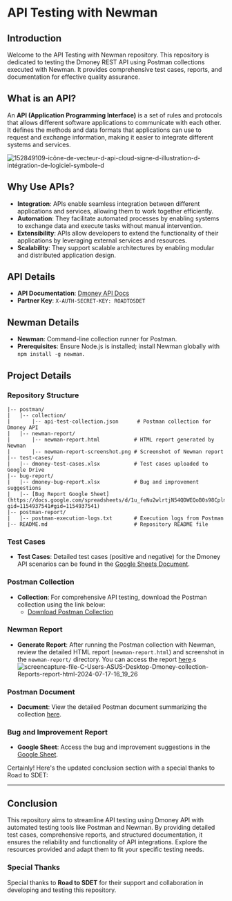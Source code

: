 # API Testing with Newman

## Introduction

Welcome to the API Testing with Newman repository. This repository is dedicated to testing the Dmoney REST API using Postman collections executed with Newman. It provides comprehensive test cases, reports, and documentation for effective quality assurance.

## What is an API?

An **API (Application Programming Interface)** is a set of rules and protocols that allows different software applications to communicate with each other. It defines the methods and data formats that applications can use to request and exchange information, making it easier to integrate different systems and services.

![152849109-icône-de-vecteur-d-api-cloud-signe-d-illustration-d-intégration-de-logiciel-symbole-d](https://github.com/SadiaAfrinMeghla/API_Testing/assets/60995246/25bb032c-82d3-4338-a8b1-4aa44394d27c)


## Why Use APIs?

- **Integration**: APIs enable seamless integration between different applications and services, allowing them to work together efficiently.
- **Automation**: They facilitate automated processes by enabling systems to exchange data and execute tasks without manual intervention.
- **Extensibility**: APIs allow developers to extend the functionality of their applications by leveraging external services and resources.
- **Scalability**: They support scalable architectures by enabling modular and distributed application design.


## API Details

- **API Documentation**: [Dmoney API Docs](https://dmoney.roadtocareer.net/api-docs/)
- **Partner Key**: `X-AUTH-SECRET-KEY: ROADTOSDET`

## Newman Details

- **Newman**: Command-line collection runner for Postman.
- **Prerequisites**: Ensure Node.js is installed; install Newman globally with `npm install -g newman`.

## Project Details

### Repository Structure

```
|-- postman/
|   |-- collection/
|       |-- api-test-collection.json      # Postman collection for Dmoney API
|   |-- newman-report/
|       |-- newman-report.html           # HTML report generated by Newman
|       |-- newman-report-screenshot.png # Screenshot of Newman report
|-- test-cases/
|   |-- dmoney-test-cases.xlsx           # Test cases uploaded to Google Drive
|-- bug-report/
|   |-- dmoney-bug-report.xlsx           # Bug and improvement suggestions
|   |-- [Bug Report Google Sheet](https://docs.google.com/spreadsheets/d/1u_feNu2wlrtjN54QDWEQoB0s98CplmUtwLOM4YEnUks/edit?gid=1154937541#gid=1154937541)
|-- postman-report/
|   |-- postman-execution-logs.txt       # Execution logs from Postman
|-- README.md                            # Repository README file
```

### Test Cases

- **Test Cases**: Detailed test cases (positive and negative) for the Dmoney API scenarios can be found in the [Google Sheets Document](https://docs.google.com/spreadsheets/d/1u_feNu2wlrtjN54QDWEQoB0s98CplmUtwLOM4YEnUks/edit?gid=0#gid=0).

### Postman Collection

- **Collection**: For comprehensive API testing, download the Postman collection using the link below:
  - [Download Postman Collection](https://drive.google.com/file/d/1cI8jaYZfDNI6ZBPY7U-cPcDZpfSqodvF/view?usp=drive_link)

### Newman Report

- **Generate Report**: After running the Postman collection with Newman, review the detailed HTML report (`newman-report.html`) and screenshot in the `newman-report/` directory. You can access the report [here](https://drive.google.com/file/d/1YS06I2pEtWWQkGq0TRWdQyZFNeiqbFf0/view?usp=drive_link).s
![screencapture-file-C-Users-ASUS-Desktop-Dmoney-collection-Reports-report-html-2024-07-17-16_19_26](https://github.com/user-attachments/assets/03b06a93-0f8c-4b33-b827-42458f30f94f)




### Postman Document

- **Document**: View the detailed Postman document summarizing the collection [here](https://drive.google.com/file/d/1cI8jaYZfDNI6ZBPY7U-cPcDZpfSqodvF/view?usp=drive_link).

### Bug and Improvement Report

- **Google Sheet**: Access the bug and improvement suggestions in the [Google Sheet](https://docs.google.com/spreadsheets/d/1u_feNu2wlrtjN54QDWEQoB0s98CplmUtwLOM4YEnUks/edit?gid=1154937541#gid=1154937541).

Certainly! Here's the updated conclusion section with a special thanks to Road to SDET:

---

## Conclusion

This repository aims to streamline API testing using Dmoney API with automated testing tools like Postman and Newman. By providing detailed test cases, comprehensive reports, and structured documentation, it ensures the reliability and functionality of API integrations. Explore the resources provided and adapt them to fit your specific testing needs.

### Special Thanks

Special thanks to **Road to SDET** for their support and collaboration in developing and testing this repository.

